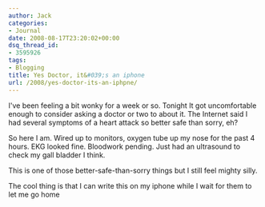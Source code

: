 ```yaml
---
author: Jack
categories:
- Journal
date: 2008-08-17T23:20:02+00:00
dsq_thread_id:
- 3595926
tags:
- Blogging
title: Yes Doctor, it&#039;s an iphone
url: /2008/yes-doctor-its-an-iphpne/
---
```


I've been feeling a bit wonky for a week or so. Tonight It got uncomfortable enough to consider asking a doctor or two to about it. The Internet said I had several symptoms of a heart attack so better safe than sorry, eh?

So here I am. Wired up to monitors, oxygen tube up my nose for the past 4 hours. EKG looked fine. Bloodwork pending. Just had an ultrasound to check my gall bladder I think.

This is one of those better-safe-than-sorry things but I still feel mighty silly.

The cool thing is that I can write this on my iphone while I wait for them to let me go home